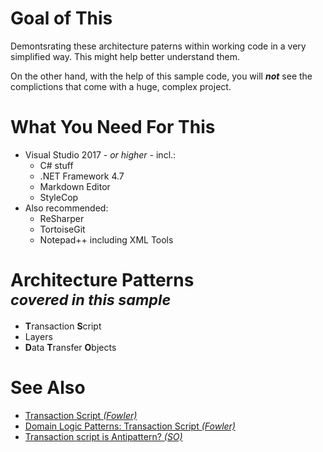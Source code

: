 # Goal of This
Demontsrating these architecture paterns within working code in a very simplified way.
This might help better understand them.

On the other hand, with the help of this sample code, you will ***not*** see the complictions that come with a huge, complex project.

# What You Need For This
 + Visual Studio 2017 - *or higher* - incl.:
    + C# stuff
    + .NET Framework 4.7
    + Markdown Editor
    + StyleCop
 + Also recommended:
    + ReSharper
    + TortoiseGit
    + Notepad++ including XML Tools

# Architecture Patterns <br /> <small> *covered in this sample* </small>
 + **T**ransaction **S**cript
 + Layers
 + **D**ata **T**ransfer **O**bjects

# See Also
 + [Transaction Script *(Fowler)*](https://martinfowler.com/eaaCatalog/transactionScript.html)
 + [Domain Logic Patterns: Transaction Script *(Fowler)*](https://www.informit.com/articles/article.aspx?p=1398617)
 + [Transaction script is Antipattern? *(SO)*](https://stackoverflow.com/questions/16139941/transaction-script-is-antipattern)